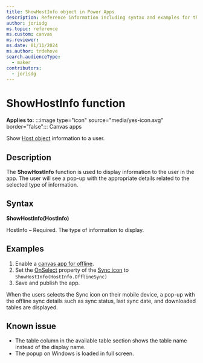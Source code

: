 ```yaml
---
title: ShowHostInfo object in Power Apps
description: Reference information including syntax and examples for the ShowHostInfo object in Power Apps.
author: jorisdg
ms.topic: reference
ms.custom: canvas
ms.reviewer: 
ms.date: 01/11/2024
ms.author: trdehove
search.audienceType: 
  - maker
contributors:
  - jorisdg
---
```

# ShowHostInfo function

**Applies to:** :::image type="icon" source="media/yes-icon.svg" border="false"::: Canvas apps 

Show [Host object](object-host.md) information to a user.

## Description

The **ShowHostInfo** function is used to display information to the user in the app. The user will see a pop-up with the appropriate details related to the selected type of information.     

## Syntax

**ShowHostInfo(HostInfo)**

HostInfo – Required. The type of information to display.

## Examples

1. Enable a [canvas app for offline](/power-apps/mobile/canvas-mobile-offline-overview).
1. Set the [OnSelect](/power-apps/maker/canvas-apps/controls/properties-core) property of the [Sync icon](/power-apps/maker/canvas-apps/controls/control-shapes-icons) to `ShowHostInfo(HostInfo.OfflineSync)`
1. Save and publish the app.

When the users selects the Sync icon on their mobile device, a pop-up with the offline sync details such as sync status, last sync date, and downloaded tables are displayed. 

## Known issue
- The table column in the available table section shows the table name instead of the display name.
- The popup on Windows is loaded in full screen.

